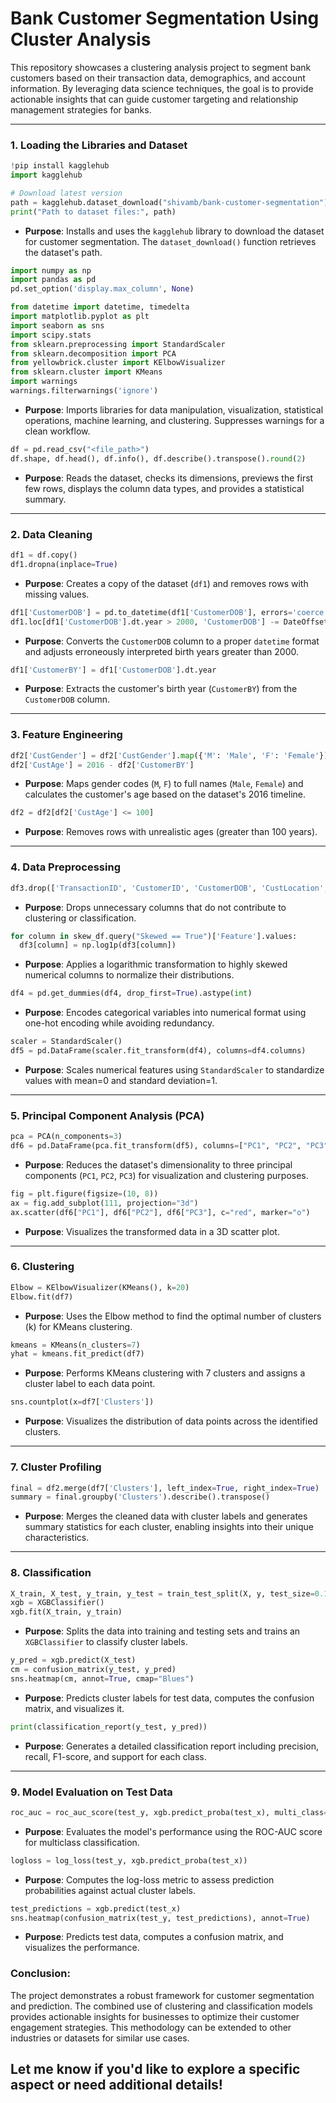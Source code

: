 # Bank Customer Segmentation Using Cluster Analysis

This repository showcases a clustering analysis project to segment bank customers based on their transaction data, demographics, and account information. By leveraging data science techniques, the goal is to provide actionable insights that can guide customer targeting and relationship management strategies for banks.

---

### **1. Loading the Libraries and Dataset**
```python
!pip install kagglehub
import kagglehub

# Download latest version
path = kagglehub.dataset_download("shivamb/bank-customer-segmentation")
print("Path to dataset files:", path)
```
- **Purpose**: Installs and uses the `kagglehub` library to download the dataset for customer segmentation. The `dataset_download()` function retrieves the dataset's path.

```python
import numpy as np
import pandas as pd
pd.set_option('display.max_column', None)

from datetime import datetime, timedelta
import matplotlib.pyplot as plt
import seaborn as sns
import scipy.stats
from sklearn.preprocessing import StandardScaler
from sklearn.decomposition import PCA
from yellowbrick.cluster import KElbowVisualizer
from sklearn.cluster import KMeans
import warnings
warnings.filterwarnings('ignore')
```
- **Purpose**: Imports libraries for data manipulation, visualization, statistical operations, machine learning, and clustering. Suppresses warnings for a clean workflow.

```python
df = pd.read_csv("<file_path>")
df.shape, df.head(), df.info(), df.describe().transpose().round(2)
```
- **Purpose**: Reads the dataset, checks its dimensions, previews the first few rows, displays the column data types, and provides a statistical summary.

---

### **2. Data Cleaning**
```python
df1 = df.copy()
df1.dropna(inplace=True)
```
- **Purpose**: Creates a copy of the dataset (`df1`) and removes rows with missing values.

```python
df1['CustomerDOB'] = pd.to_datetime(df1['CustomerDOB'], errors='coerce')
df1.loc[df1['CustomerDOB'].dt.year > 2000, 'CustomerDOB'] -= DateOffset(years=100)
```
- **Purpose**: Converts the `CustomerDOB` column to a proper `datetime` format and adjusts erroneously interpreted birth years greater than 2000.

```python
df1['CustomerBY'] = df1['CustomerDOB'].dt.year
```
- **Purpose**: Extracts the customer's birth year (`CustomerBY`) from the `CustomerDOB` column.

---

### **3. Feature Engineering**
```python
df2['CustGender'] = df2['CustGender'].map({'M': 'Male', 'F': 'Female'})
df2['CustAge'] = 2016 - df2['CustomerBY']
```
- **Purpose**: Maps gender codes (`M`, `F`) to full names (`Male`, `Female`) and calculates the customer's age based on the dataset's 2016 timeline.

```python
df2 = df2[df2['CustAge'] <= 100]
```
- **Purpose**: Removes rows with unrealistic ages (greater than 100 years).

---

### **4. Data Preprocessing**
```python
df3.drop(['TransactionID', 'CustomerID', 'CustomerDOB', 'CustLocation', 'TransactionDate', 'TransactionTime'], axis=1, inplace=True)
```
- **Purpose**: Drops unnecessary columns that do not contribute to clustering or classification.

```python
for column in skew_df.query("Skewed == True")['Feature'].values:
  df3[column] = np.log1p(df3[column])
```
- **Purpose**: Applies a logarithmic transformation to highly skewed numerical columns to normalize their distributions.

```python
df4 = pd.get_dummies(df4, drop_first=True).astype(int)
```
- **Purpose**: Encodes categorical variables into numerical format using one-hot encoding while avoiding redundancy.

```python
scaler = StandardScaler()
df5 = pd.DataFrame(scaler.fit_transform(df4), columns=df4.columns)
```
- **Purpose**: Scales numerical features using `StandardScaler` to standardize values with mean=0 and standard deviation=1.

---

### **5. Principal Component Analysis (PCA)**
```python
pca = PCA(n_components=3)
df6 = pd.DataFrame(pca.fit_transform(df5), columns=["PC1", "PC2", "PC3"])
```
- **Purpose**: Reduces the dataset's dimensionality to three principal components (`PC1`, `PC2`, `PC3`) for visualization and clustering purposes.

```python
fig = plt.figure(figsize=(10, 8))
ax = fig.add_subplot(111, projection="3d")
ax.scatter(df6["PC1"], df6["PC2"], df6["PC3"], c="red", marker="o")
```
- **Purpose**: Visualizes the transformed data in a 3D scatter plot.

---

### **6. Clustering**
```python
Elbow = KElbowVisualizer(KMeans(), k=20)
Elbow.fit(df7)
```
- **Purpose**: Uses the Elbow method to find the optimal number of clusters (k) for KMeans clustering.

```python
kmeans = KMeans(n_clusters=7)
yhat = kmeans.fit_predict(df7)
```
- **Purpose**: Performs KMeans clustering with 7 clusters and assigns a cluster label to each data point.

```python
sns.countplot(x=df7['Clusters'])
```
- **Purpose**: Visualizes the distribution of data points across the identified clusters.

---

### **7. Cluster Profiling**
```python
final = df2.merge(df7['Clusters'], left_index=True, right_index=True)
summary = final.groupby('Clusters').describe().transpose()
```
- **Purpose**: Merges the cleaned data with cluster labels and generates summary statistics for each cluster, enabling insights into their unique characteristics.

---

### **8. Classification**
```python
X_train, X_test, y_train, y_test = train_test_split(X, y, test_size=0.10, random_state=42)
xgb = XGBClassifier()
xgb.fit(X_train, y_train)
```
- **Purpose**: Splits the data into training and testing sets and trains an `XGBClassifier` to classify cluster labels.

```python
y_pred = xgb.predict(X_test)
cm = confusion_matrix(y_test, y_pred)
sns.heatmap(cm, annot=True, cmap="Blues")
```
- **Purpose**: Predicts cluster labels for test data, computes the confusion matrix, and visualizes it.

```python
print(classification_report(y_test, y_pred))
```
- **Purpose**: Generates a detailed classification report including precision, recall, F1-score, and support for each class.

---

### **9. Model Evaluation on Test Data**
```python
roc_auc = roc_auc_score(test_y, xgb.predict_proba(test_x), multi_class="ovr", average="macro")
```
- **Purpose**: Evaluates the model's performance using the ROC-AUC score for multiclass classification.

```python
logloss = log_loss(test_y, xgb.predict_proba(test_x))
```
- **Purpose**: Computes the log-loss metric to assess prediction probabilities against actual cluster labels.

```python
test_predictions = xgb.predict(test_x)
sns.heatmap(confusion_matrix(test_y, test_predictions), annot=True)
```
- **Purpose**: Predicts test data, computes a confusion matrix, and visualizes the performance.

### Conclusion:
The project demonstrates a robust framework for customer segmentation and prediction. The combined use of clustering and classification models provides actionable insights for businesses to optimize their customer engagement strategies. This methodology can be extended to other industries or datasets for similar use cases.

Let me know if you'd like to explore a specific aspect or need additional details!
---
